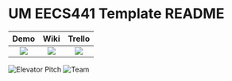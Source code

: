 # UM EECS441 Template README

<!--
| Gradesheet | Team Info |
|:----------:|:---------:|
|![grades]|![about]|
|[Team Grade Sheet][grade sheet]|[Team Commitment Contract][about_page]|

[grades]: https://github.com/UM-EECS-441/labs/blob/master/docs/img/admin/grades3.png "Grade Sheet"
[about]: https://github.com/UM-EECS-441/labs/blob/master/docs/img/admin/team.png "Team Info"
-->

| Demo  |  Wiki |  Trello  |
|:-----:|:-----:|:--------:|
|[<img src="https://eecs441.eecs.umich.edu/img/admin/video.png">][demo_page]|[<img src="https://eecs441.eecs.umich.edu/img/admin/wiki.png">][wiki_page]|[<img src="https://eecs441.eecs.umich.edu/img/admin/trello.png">][process_page]|

![Elevator Pitch](https://eecs441.eecs.umich.edu/img/F20/musicsharingnetwork.png)
![Team](https://eecs441.eecs.umich.edu/img/F20/iosdevs_team.png)

[demo_page]: https://www.youtube.com/watch?v=VIcOGEhsXGM&feature=youtu.be
[wiki_page]: https://github.com/eecs441staff/441template/wiki
[process_page]: https://trello.com/b/MyPhHMGd/441template
